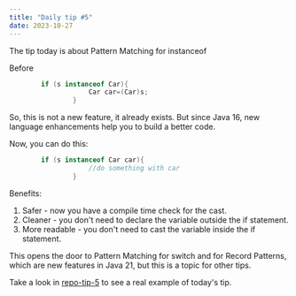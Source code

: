 ```yaml
---
title: "Daily tip #5"
date: 2023-10-27
---
```


The tip today is about Pattern Matching for instanceof

Before 

```java
		if (s instanceof Car){
                    Car car=(Car)s;
                }
```

So, this is not a new feature, it already exists. But since Java 16,
new language enhancements help you to build a better code.

Now, you can do this:

```java
        if (s instanceof Car car){
                    //do something with car
                }
```

Benefits: 

1. Safer - now you have a compile time check for the cast.
2. Cleaner - you don't need to declare the variable outside the if statement.
3. More readable - you don't need to cast the variable inside the if statement.

This opens the door to Pattern Matching for switch and for Record Patterns, which are new features in Java 21, but this is a topic for other tips.

Take a look in [repo-tip-5](https://github.com/brunobaiano/tip-of-the-day/tree/main/tip-5) to see a real example of today's tip.
